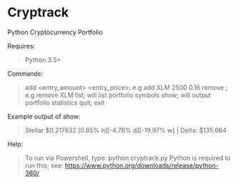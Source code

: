 # Cryptrack
Python Cryptocurrency Portfolio

Requires:
> Python 3.5+

Commands:
> add <symbol> <entry_amount> <entry_price>; e.g add XLM 2500 0.16 
> remove <symbol>; e.g remove XLM 
> list; will list portfolio symbols 
> show; will output portfolio statistics 
> quit; exit

Example output of show:
> Stellar $0.217832 [0.85% h][-4.78% d][-19.97% w] | Delta: $135.664




Help:
> To run via Powershell, type: python cryptrack.py
> Python is required to run this; see: https://www.python.org/downloads/release/python-360/
